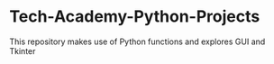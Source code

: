 # Tech-Academy-Python-Projects
This repository makes use of Python functions and explores GUI and Tkinter
